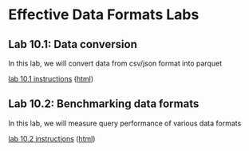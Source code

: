 <link rel='stylesheet' href='../assets/css/main.css'/>

# Effective Data Formats Labs

## Lab 10.1: Data conversion

In this lab, we will convert data from csv/json format into parquet

[lab 10.1 instructions](10-1_data-formats-1.ipynb)  ([html](10-1_data-formats-1.html))

## Lab 10.2: Benchmarking data formats

In this lab, we will measure query performance of various data formats

[lab 10.2 instructions](10-2_data-formats-benchmarking.ipynb)  ([html](10-2_data-formats-benchmarking.html))